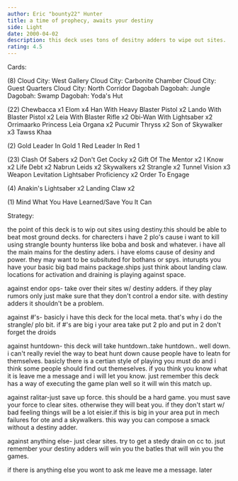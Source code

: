 ```yaml
---
author: Eric "bounty22" Hunter
title: a time of prophecy, awaits your destiny
side: Light
date: 2000-04-02
description: this deck uses tons of desitny adders to wipe out sites.
rating: 4.5
---
```

Cards: 

(8)
Cloud City: West Gallery
Cloud City: Carbonite Chamber
Cloud City: Guest Quarters
Cloud City: North Corridor
Dagobah
Dagobah: Jungle
Dagobah: Swamp
Dagobah: Yoda's Hut

(22)
Chewbacca  x1
Elom  x4
Han With Heavy Blaster Pistol  x2
Lando With Blaster Pistol  x2
Leia With Blaster Rifle  x2
Obi-Wan With Lightsaber  x2
Orrimaarko
Princess Leia Organa  x2
Pucumir Thryss	x2
Son of Skywalker  x3
Tawss Khaa

(2)
Gold Leader In Gold 1
Red Leader In Red 1

(23)
Clash Of Sabers  x2
Don't Get Cocky  x2
Gift Of The Mentor  x2
I Know	x2
Life Debt  x2
Nabrun Leids  x2
Skywalkers  x2
Strangle  x2
Tunnel Vision  x3
Weapon Levitation
Lightsaber Proficiency	x2
Order To Engage

(4)
Anakin's Lightsaber  x2
Landing Claw  x2

(1)
Mind What You Have Learned/Save You It Can


Strategy: 

the point of this deck is to wip out sites using destiny.this should be able to beat most ground decks. for charecters i have 2 plo's cause i want to kill using strangle bounty hunterss like boba and bosk and whatever. i have all the main mains for the destiny aders. i have eloms cause of desiny and power. they may want to be subsituted for bothans or spys. inturupts you have your basic big bad mains package.ships just think about landing claw. locations for activation and draining is playing against space.

against endor ops- take over their sites w/ destiny adders. if they play rumors only just make sure that they don't control a endor site. with destiny adders it shouldn't be a problem.

against #'s- basicly i have this deck for the local meta. that's why i do the strangle/ plo bit. if #'s are big i your area take put 2 plo and put in 2 don't forget the droids

against huntdown- this deck will take huntdown..take huntdown.. well down. i can't really reviel the way to beat hunt down cause people have to leatn for themselves. basicly there is a certian style of playing you must do and i think some people should find out themeselves. if you think you know what it is leave me a message and i will let you know. just remember this deck has a way of executing the game plan well so it will win this match up.

against ralitar-just save up force. this should be a hard game. you must save your force to clear sites. otherwise they will beat you. if they don't start w/ bad feeling things will be a lot eisier.if this is big in your area put in mech failures for ote and a skywalkers. this way you can compose a smack without a destiny adder.

against anything else- just clear sites. try to get a stedy drain on cc to. jsut remember your destiny adders will win you the batles that will win you the games.

if there is anything else you wont to ask me leave me a message. later 